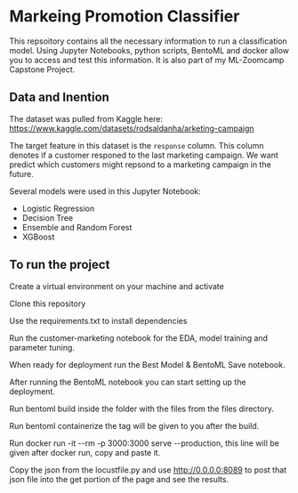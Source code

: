 # Markeing Promotion Classifier
This repsoitory contains all the necessary information to run a classification model. Using Jupyter Notebooks, python scripts, BentoML and docker allow you to access and test this information.  It is also part of my ML-Zoomcamp Capstone Project.

## Data and Inention

The dataset was pulled from Kaggle here: https://www.kaggle.com/datasets/rodsaldanha/arketing-campaign

The target feature in this dataset is the `response` column. This column denotes if a customer responed to the last marketing campaign. We want predict which customers might repsond to a marketing campaign in the future.

Several models were used in this Jupyter Notebook:

- Logistic Regression
- Decision Tree
- Ensemble and Random Forest
- XGBoost


## To run the project

Create a virtual environment on your machine and activate

Clone this repository

Use the requirements.txt to install dependencies

Run the customer-marketing notebook for the EDA, model training and parameter tuning.

When ready for deployment run the Best Model & BentoML Save notebook.

After running the BentoML notebook you can start setting up the deployment.

Run bentoml build inside the folder with the files from the files directory.

Run bentoml containerize <tag> the tag will be given to you after the build.

Run docker run -it --rm -p 3000:3000 <tag> serve --production, this line will be given after docker run, copy and paste it.

Copy the json from the locustfile.py and use http://0.0.0.0:8089 to post that json file into the get portion of the page and see the results.

